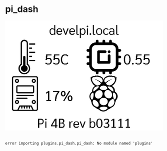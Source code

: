 # pi_dash
![sample image for plugin pi_dash](./pi_dash_sample.png)
```
 
error importing plugins.pi_dash.pi_dash: No module named 'plugins'
```


